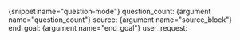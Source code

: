 {snippet name="question-mode"}
question_count: {argument name="question_count"}
source: {argument name="source_block"}
end_goal: {argument name="end_goal"}
user_request:
